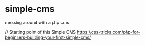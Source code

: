 # simple-cms
messing around with a php cms

// Starting point of this Simple CMS
https://css-tricks.com/php-for-beginners-building-your-first-simple-cms/
